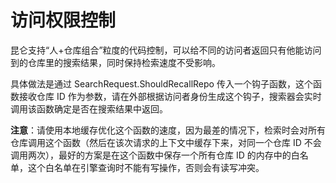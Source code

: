 访问权限控制
======

昆仑支持“人+仓库组合”粒度的代码控制，可以给不同的访问者返回只有他能访问到的仓库里的搜索结果，同时保持检索速度不受影响。

具体做法是通过 SearchRequest.ShouldRecallRepo 传入一个钩子函数，这个函数接收仓库 ID 作为参数，请在外部根据访问者身份生成这个钩子，搜索器会实时调用该函数确定是否在搜索结果中返回。

**注意**：请使用本地缓存优化这个函数的速度，因为最差的情况下，检索时会对所有仓库调用这个函数（然后在该次请求的上下文中缓存下来，对同一个仓库 ID 不会调用两次），最好的方案是在这个函数中保存一个所有仓库 ID 的内存中的白名单，这个白名单在引擎查询时不能有写操作，否则会有读写冲突。